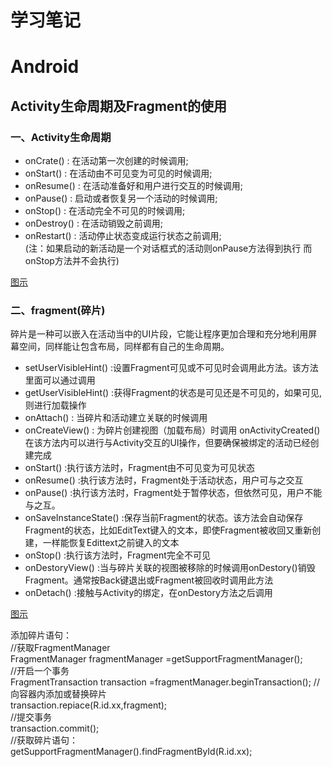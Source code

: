 # 学习笔记
# Android
## Activity生命周期及Fragment的使用
### 一、Activity生命周期 
* onCrate() :   在活动第一次创建的时候调用;  
* onStart()  :  在活动由不可见变为可见的时候调用;  
* onResume()  : 在活动准备好和用户进行交互的时候调用;  
* onPause()  :  启动或者恢复另一个活动的时候调用;  
* onStop()   :  在活动完全不可见的时候调用;  
* onDestroy() : 在活动销毁之前调用;  
* onRestart() : 活动停止状态变成运行状态之前调用;   
(注：如果启动的新活动是一个对话框式的活动则onPause方法得到执行 而onStop方法并不会执行)   

[图示](https://github.com/zhaoanxiang/summertraing/blob/master/0807/biji.png)

### 二、fragment(碎片)
碎片是一种可以嵌入在活动当中的UI片段，它能让程序更加合理和充分地利用屏幕空间，同样能让包含布局，同样都有自己的生命周期。    
* setUserVisibleHint() :设置Fragment可见或不可见时会调用此方法。该方法里面可以通过调用  
* getUserVisibleHint() :获得Fragment的状态是可见还是不可见的，如果可见,则进行加载操作        
* onAttach() : 当碎片和活动建立关联的时候调用  
* onCreateView() : 为碎片创建视图（加载布局）时调用 onActivityCreated()在该方法内可以进行与Activity交互的UI操作，但要确保被绑定的活动已经创建完成  
* onStart() :执行该方法时，Fragment由不可见变为可见状态  
* onResume() :执行该方法时，Fragment处于活动状态，用户可与之交互  
* onPause() :执行该方法时，Fragment处于暂停状态，但依然可见，用户不能与之互。   
* onSaveInstanceState() :保存当前Fragment的状态。该方法会自动保存Fragment的状态，比如EditText键入的文本，即使Fragment被收回又重新创建，一样能恢复Edittext之前键入的文本    
* onStop() :执行该方法时，Fragment完全不可见  
* onDestoryView() :当与碎片关联的视图被移除的时候调用onDestory()销毁Fragment。通常按Back键退出或Fragment被回收时调用此方法   
* onDetach() :接触与Activity的绑定，在onDestory方法之后调用

[图示](https://github.com/zhaoanxiang/summertraing/blob/master/0807/biji2.png)

添加碎片语句：  
//获取FragmentManager  
FragmentManager fragmentManager =getSupportFragmentManager();  
//开启一个事务  
FragmentTransaction transaction =fragmentManager.beginTransaction();
//向容器内添加或替换碎片  
transaction.repiace(R.id.xx,fragment);  
//提交事务  
transaction.commit();  
//获取碎片语句：  
getSupportFragmentManager().findFragmentById(R.id.xx);